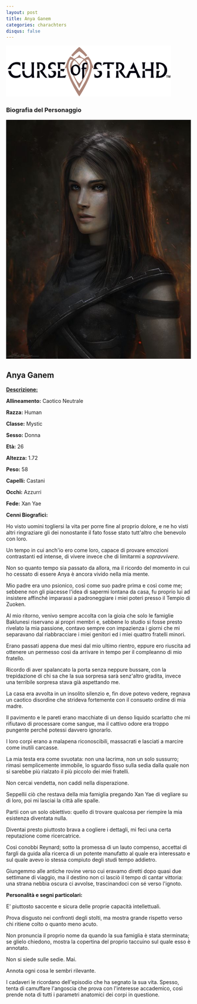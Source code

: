 ```yaml
---
layout: post
title: Anya Ganem
categories: charachters
disqus: false
---
```

  <div class="centerimg"> <img src="/static/img/COS-logo.png"  alt=" "/> </div>
<div class="textcenter"> <h3> Biografia del Personaggio </h3> </div>
  <div class="portraitch"> <img src="/static/img/Anya.jpg"  alt=" "/> </div>

## Anya Ganem

<u><b>Descrizione:</b></u>


**Allineamento:** Caotico Neutrale

**Razza:** Human

**Classe:** Mystic

**Sesso:** Donna

**Età:** 26

**Altezza:** 1.72

**Peso:** 58

**Capelli:** Castani

**Occhi:** Azzurri

**Fede:** Xan Yae


**Cenni Biografici:**

Ho visto uomini togliersi la vita per porre fine al proprio dolore, e ne ho visti altri ringraziare gli dei nonostante il fato fosse stato tutt&#39;altro che benevolo con loro.

Un tempo in cui anch&#39;io ero come loro, capace di provare emozioni contrastanti ed intense, di vivere invece che di limitarmi a _sopravvivere_.

Non so quanto tempo sia passato da allora, ma il ricordo del momento in cui ho cessato di essere Anya è ancora vivido nella mia mente.

Mio padre era uno psionico, così come suo padre prima e così come me; sebbene non gli piacesse l&#39;idea di sapermi lontana da casa, fu proprio lui ad insistere affinché imparassi a padroneggiare i miei poteri presso il Tempio di Zuoken.

Al mio ritorno, venivo sempre accolta con la gioia che solo le famiglie Baklunesi riservano ai propri membri e, sebbene lo studio si fosse presto rivelato la mia passione, contavo sempre con impazienza i giorni che mi separavano dal riabbracciare i miei genitori ed i miei quattro fratelli minori.

Erano passati appena due mesi dal mio ultimo rientro, eppure ero riuscita ad ottenere un permesso così da arrivare in tempo per il compleanno di mio fratello.

Ricordo di aver spalancato la porta senza neppure bussare, con la trepidazione di chi sa che la sua sorpresa sarà senz&#39;altro gradita, invece una terribile sorpresa stava già aspettando me.

La casa era avvolta in un insolito silenzio e, fin dove potevo vedere, regnava un caotico disordine che strideva fortemente con il consueto ordine di mia madre.

Il pavimento e le pareti erano macchiate di un denso liquido scarlatto che mi rifiutavo di processare come sangue, ma il cattivo odore era troppo pungente perché potessi davvero ignorarlo.

I loro corpi erano a malapena riconoscibili, massacrati e lasciati a marcire come inutili carcasse.

La mia testa era come svuotata: non una lacrima, non un solo sussurro; rimasi semplicemente immobile, lo sguardo fisso sulla sedia dalla quale non si sarebbe più rialzato il più piccolo dei miei fratelli.

Non cercai vendetta, non caddi nella disperazione.

Seppellii ciò che restava della mia famiglia pregando Xan Yae di vegliare su di loro, poi mi lasciai la città alle spalle.

Partii con un solo obiettivo: quello di trovare qualcosa per riempire la mia esistenza diventata nulla.

Diventai presto piuttosto brava a cogliere i dettagli, mi feci una certa reputazione come ricercatrice.

Così conobbi Reynard; sotto la promessa di un lauto compenso, accettai di fargli da guida alla ricerca di un potente manufatto al quale era interessato e sul quale avevo io stessa compiuto degli studi tempo addietro.

Giungemmo alle antiche rovine verso cui eravamo diretti dopo quasi due settimane di viaggio, ma il destino non ci lasciò il tempo di cantar vittoria: una strana nebbia oscura ci avvolse, trascinandoci con sé verso l&#39;ignoto.



**Personalità e segni particolari:**

E&#39; piuttosto saccente e sicura delle proprie capacità intellettuali.

Prova disgusto nei confronti degli stolti, ma mostra grande rispetto verso chi ritiene colto o quanto meno acuto.

Non pronuncia il proprio nome da quando la sua famiglia è stata sterminata; se glielo chiedono, mostra la copertina del proprio taccuino sul quale esso è annotato.

Non si siede sulle sedie. Mai.

Annota ogni cosa le sembri rilevante.

I cadaveri le ricordano dell&#39;episodio che ha segnato la sua vita. Spesso, tenta di camuffare l&#39;angoscia che prova con l&#39;interesse accademico, così prende nota di tutti i parametri anatomici dei corpi in questione.
